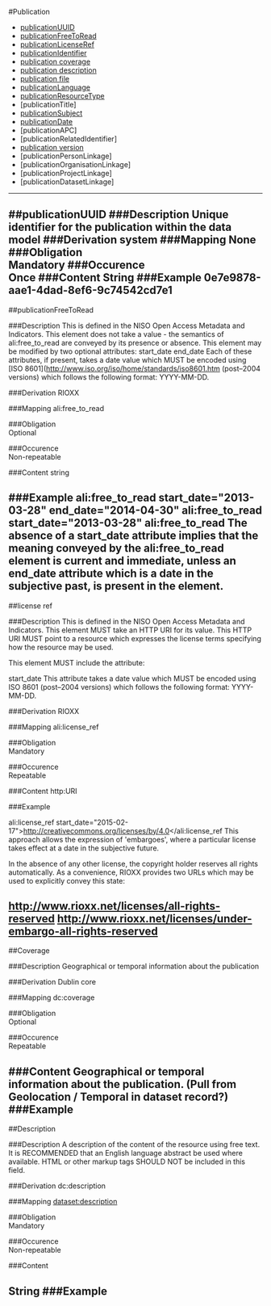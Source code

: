 #Publication

* [publicationUUID](#publicationuuid)
* [publicationFreeToRead](#publicationfreetoread)
* [publicationLicenseRef](#publicationlicenseref)	
* [publicationIdentifier](#publicationidentifier)
* [publication coverage](https://github.com/JiscRDSS/Metadata/blob/master/properties/Dataset/Coverage/coverage.md)
* [publication description](https://github.com/JiscRDSS/rdss-canonical-data-model/blob/master/properties/Dataset/Description/description.md)
* [publication file](https://github.com/JiscRDSS/Metadata/blob/master/properties/File/file.md)
* [publicationLanguage](https://github.com/JiscRDSS/rdss-canonical-data-model/blob/master/properties/Dataset/Language.md)
* [publicationResourceType](https://github.com/JiscRDSS/rdss-canonical-data-model/blob/master/properties/publication/publication%20resource%20type.md)
* [publicationTitle]
* [publicationSubject](https://github.com/JiscRDSS/rdss-canonical-data-model/blob/master/properties/Dataset/Subject/subject.md)
* [publicationDate](https://github.com/JiscRDSS/rdss-canonical-data-model/blob/master/properties/Dataset/Date.md)
* [publicationAPC]
* [publicationRelatedIdentifier]
* [publication version](https://github.com/JiscRDSS/Metadata/blob/master/properties/publication/publication%20version.md)
* [publicationPersonLinkage]
* [publicationOrganisationLinkage]
* [publicationProjectLinkage]
* [publicationDatasetLinkage]

-------------------------------

##publicationUUID
###Description
Unique identifier for the publication within the data model
###Derivation
system
###Mapping
None
###Obligation	
Mandatory
###Occurence	
Once
###Content 
String
###Example
0e7e9878-aae1-4dad-8ef6-9c74542cd7e1
--------------------------------

##publicationFreeToRead  

###Description
This is defined in the NISO Open Access Metadata and Indicators. This element does not take a value - the semantics of ali:free_to_read are conveyed by its presence or absence. This element may be modified by two optional attributes:
start_date
end_date
Each of these attributes, if present, takes a date value which MUST be encoded using [ISO 8601](http://www.iso.org/iso/home/standards/iso8601.htm  (post–2004 versions) which follows the following format: YYYY-MM-DD. 

###Derivation
RIOXX

###Mapping
ali:free_to_read

###Obligation	
Optional

###Occurence	
Non-repeatable

###Content 
string

###Example
ali:free_to_read start_date="2013-03-28" end_date="2014-04-30"
ali:free_to_read start_date="2013-03-28"
ali:free_to_read
The absence of a start_date attribute implies that the meaning conveyed by the ali:free_to_read element is current and immediate, unless an end_date attribute which is a date in the subjective past, is present in the element.
--------------------------------

##license ref	

###Description
This is defined in the NISO Open Access Metadata and Indicators. This element MUST take an HTTP URI for its value. This HTTP URI MUST point to a resource which expresses the license terms specifying how the resource may be used.

This element MUST include the attribute:

start_date
This attribute takes a date value which MUST be encoded using ISO 8601 (post–2004 versions) which follows the following format: YYYY-MM-DD.

###Derivation
RIOXX

###Mapping
ali:license_ref	

###Obligation	
Mandatory

###Occurence	
Repeatable

###Content 
http:URI

###Example

ali:license_ref start_date="2015-02-17">http://creativecommons.org/licenses/by/4.0</ali:license_ref
This approach allows the expression of 'embargoes', where a particular license takes effect at a date in the subjective future.

In the absence of any other license, the copyright holder reserves all rights automatically. As a convenience, RIOXX provides two URLs which may be used to explicitly convey this state:

http://www.rioxx.net/licenses/all-rights-reserved
http://www.rioxx.net/licenses/under-embargo-all-rights-reserved
--------------------------------

##Coverage

###Description
Geographical or temporal information about the publication

###Derivation
Dublin core

###Mapping
dc:coverage

###Obligation	
Optional

###Occurence	
Repeatable

###Content 
Geographical or temporal information about the publication. (Pull from Geolocation / Temporal in dataset record?)
###Example
--------------------------------

##Description 

###Description
A description of the content of the resource using free text. It is RECOMMENDED that an English language abstract be used where available. HTML or other markup tags SHOULD NOT be included in this field.

###Derivation
dc:description

###Mapping
[dataset:description](https://github.com/JiscRDSS/Metadata/blob/master/properties/Dataset/Description/description.md)

###Obligation	
Mandatory

###Occurence	
Non-repeatable

###Content 

String
###Example
--------------------------------


